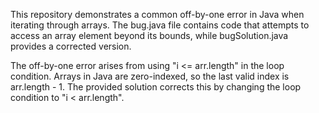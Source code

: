 This repository demonstrates a common off-by-one error in Java when iterating through arrays. The bug.java file contains code that attempts to access an array element beyond its bounds, while bugSolution.java provides a corrected version.

The off-by-one error arises from using "i <= arr.length" in the loop condition.  Arrays in Java are zero-indexed, so the last valid index is arr.length - 1.  The provided solution corrects this by changing the loop condition to "i < arr.length".